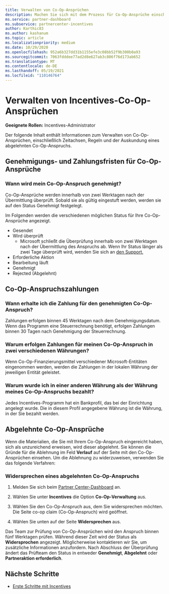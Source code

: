 ```yaml
---
title: Verwalten von Co-Op-Ansprüchen
description: Machen Sie sich mit dem Prozess für Co-Op-Ansprüche einschließlich Stichtagen, Währungsproblemen und dem Anforderen eines abgelehnten Co-Op-Anspruchs befasst.
ms.service: partner-dashboard
ms.subservice: partnercenter-incentives
author: Karthic83
ms.author: kashanum
ms.topic: article
ms.localizationpriority: medium
ms.date: 10/29/2020
ms.openlocfilehash: 952a6b327dd31b1155efe3c08bb52f9b300b0a93
ms.sourcegitcommit: 7063fdddee77ad2d8e627ab3c806f76d173ab652
ms.translationtype: MT
ms.contentlocale: de-DE
ms.lasthandoff: 05/19/2021
ms.locfileid: "110146764"
---
```

# <a name="manage-incentives-co-op-claims"></a>Verwalten von Incentives-Co-Op-Ansprüchen

**Geeignete Rollen:** Incentives-Administrator

Der folgende Inhalt enthält Informationen zum Verwalten von Co-Op-Ansprüchen, einschließlich Zeitachsen, Regeln und der Auskundung eines abgelehnten Co-Op-Anspruchs.

## <a name="co-op-claims-approval-and-payment-deadlines"></a>Genehmigungs- und Zahlungsfristen für Co-Op-Ansprüche

### <a name="when-will-my-co-op-claim-be-approved"></a>Wann wird mein Co-Op-Anspruch genehmigt?

Co-Op-Ansprüche werden innerhalb von zwei Werktagen nach der Übermittlung überprüft. Sobald sie als gültig eingestuft werden, werden sie auf den Status Genehmigt festgelegt.  

Im Folgenden werden die verschiedenen möglichen Status für Ihre Co-Op-Ansprüche angezeigt.

- Gesendet
- Wird überprüft
  - Microsoft schließt die Überprüfung innerhalb von zwei Werktagen nach der Übermittlung des Anspruchs ab. Wenn Ihr Status länger als zwei Tage überprüft wird, wenden Sie sich an [den Support.](https://partner.microsoft.com/dashboard/support/incentives/servicerequests?category=incentives)
- Erforderliche Aktion
- Bearbeitung läuft
- Genehmigt
- Rejected (Abgelehnt)

## <a name="co-op-claim-payments"></a>Co-Op-Anspruchszahlungen

### <a name="when-will-i-get-the-payment-for-the-approved-co-op-claim"></a>Wann erhalte ich die Zahlung für den genehmigten Co-Op-Anspruch?

Zahlungen erfolgen binnen 45 Werktagen nach dem Genehmigungsdatum. Wenn das Programm eine Steuerrechnung benötigt, erfolgen Zahlungen binnen 30 Tagen nach Genehmigung der Steuerrechnung.

### <a name="why-are-my-co-op-claim-payments-made-in-two-different-currencies"></a>Warum erfolgen Zahlungen für meinen Co-Op-Anspruch in zwei verschiedenen Währungen?

Wenn Co-Op-Finanzierungsmittel verschiedener Microsoft-Entitäten eingenommen werden, werden die Zahlungen in der lokalen Währung der jeweiligen Entität geleistet.  

### <a name="why-was-i-paid-in-a-currency-other-than-my-co-op-claim-currency"></a>Warum wurde ich in einer anderen Währung als der Währung meines Co-Op-Anspruchs bezahlt?

Jedes Incentives-Programm hat ein Bankprofil, das bei der Einrichtung angelegt wurde. Die in diesem Profil angegebene Währung ist die Währung, in der Sie bezahlt werden.

## <a name="rejected-co-op-claims"></a>Abgelehnte Co-Op-Ansprüche

Wenn die Materialien, die Sie mit Ihrem Co-Op-Anspruch eingereicht haben, sich als unzureichend erweisen, wird dieser abgelehnt. Sie können die Gründe für die Ablehnung im Feld **Verlauf** auf der Seite mit den Co-Op-Ansprüchen einsehen. Um die Ablehnung zu widerzuweisen, verwenden Sie das folgende Verfahren:

### <a name="dispute-a-rejected-co-op-claim"></a>Widersprechen eines abgelehnten Co-Op-Anspruchs

1. Melden Sie sich beim [Partner Center-Dashboard](https://partner.microsoft.com/dashboard/) an.

2. Wählen Sie unter **Incentives** die Option **Co-Op-Verwaltung** aus.

3. Wählen Sie den Co-Op-Anspruch aus, dem Sie widersprechen möchten. Die Seite co-op claim (Co-Op-Anspruch) wird geöffnet.

4. Wählen Sie unten auf der Seite **Widersprechen** aus.

Das Team zur Prüfung von Co-Op-Ansprüchen wird den Anspruch binnen fünf Werktagen prüfen. Während dieser Zeit wird der Status als **Widersprochen** angezeigt. Möglicherweise kontaktieren wir Sie, um zusätzliche Informationen anzufordern. Nach Abschluss der Überprüfung ändert das Prüfteam den Status in entweder **Genehmigt**, **Abgelehnt** oder **Partneraktion erforderlich**.

## <a name="next-steps"></a>Nächste Schritte

- [Erste Schritte mit Incentives](incentives-get-started-intro.md)
